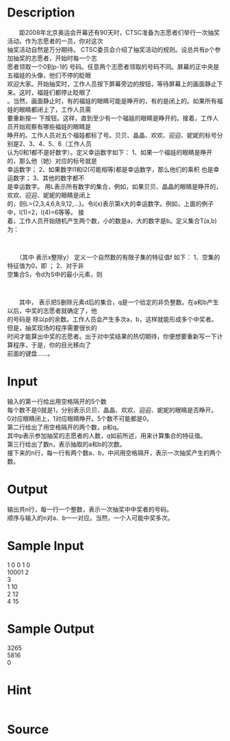 
# Description

<div class="content"><div>　　距2008年北京奥运会开幕还有90天时，CTSC准备为志愿者们举行一次抽奖活动。作为志愿者的一员，你对这次</div>
<div>抽奖活动自然是万分期待。 CTSC委员会介绍了抽奖活动的规则。设总共有p个参加抽奖的志愿者，开始时每一个志</div>
<div>愿者领取一个0到p-1的 号码。任意两个志愿者领取的号码不同。屏幕的正中央是五福娃的头像，他们不停的眨眼</div>
<div>欢迎大家。开始抽奖时，工作人员按下屏幕旁边的按钮，等待屏幕上的画面静止下来。这时，福娃们都停止眨眼了</div>
<div>。当然，画面静止时，有的福娃的眼睛可能是睁开的，有的是闭上的。如果所有福娃的眼睛都闭上了，工作人员需</div>
<div>要重新按一 下按钮。这样，直到至少有一个福娃的眼睛是睁开的。接着，工作人员开始观察有哪些福娃的眼睛是</div>
<div>睁开的。工作人员对五个福娃都标了号。贝贝、晶晶、欢欢、迎迎、妮妮的标号分别是2、3、4、5、6（工作人员</div>
<div>认为0和1都不是好数字）。定义幸运数字如下： 1、如果一个福娃的眼睛是睁开的，那么他（她）对应的标号就是</div>
<div>幸运数字； 2、如果数字l1和l2(可能相等)都是幸运数字，那么他们的乘积 也是幸运数字； 3、其他的数字都不</div>
<div>是幸运数字。 用L表示所有数字的集合，例如，如果贝贝、晶晶的眼睛是睁开的，欢欢、迎迎、妮妮的眼睛是闭上</div>
<div>的，则L={2,3,4,6,8,9,12,…}。令l(x)表示第x大的幸运数字。例如，上面的例子中，l(1)=2，l(4)=6等等。 接</div>
<div>着，工作人员开始随机产生两个数，小的数是a，大的数字是b。定义集合T(a,b)为：</div>
<p> <img border="0" alt="" src="source/bzoj/1144/img/aHR0cHM6Ly9seWRzeS5jb20vSnVkZ2VPbmxpbmUvaW1hZ2VzLzExNDRfMS5qcGc=.jpg"/></p>
<div>　　（其中 表示x整除y） 定义一个自然数的有限子集的特征值f 如下： 1、空集的特征值为0，即 ； 2、对于非</div>
<div>空集合S，令d为S中的最小元素，则</div>
<p><img border="0" alt="" src="source/bzoj/1144/img/aHR0cHM6Ly9seWRzeS5jb20vSnVkZ2VPbmxpbmUvaW1hZ2VzLzExNDRfMi5qcGc=.jpg"/> </p>
<div>　　其中， 表示把S删除元素d后的集合，q是一个给定的非负整数。在a和b产生以后，中奖的志愿者就确定了，他</div>
<div>的号码是 除以p的余数。工作人员会产生多次a，b，这样就能形成多个中奖者。但是，抽奖现场的程序需要很长的</div>
<div>时间才能算出中奖的志愿者。出于对中奖结果的热切期待，你便想要重新写一下计算程序，于是，你的目光移向了</div>
<div>前面的键盘……。</div></div>

# Input

<div class="content"><div>
<div>输入的第一行给出用空格隔开的5个数</div>
<div>每个数不是0就是1，分别表示贝贝、晶晶、欢欢、迎迎、妮妮的眼睛是否睁开。</div>
<div>0对应眼睛闭上，1对应眼睛睁开。5个数不可能都是0。</div>
<div>第二行给出了用空格隔开的两个数，p和q。</div>
<div>其中p表示参加抽奖的志愿者的人数，q如前所述，用来计算集合的特征值。</div>
<div>第三行给出了数n，表示抽取的a和b的次数。</div>
<div>接下来的n行，每一行有两个数a、b，中间用空格隔开，表示一次抽奖产生的两个数。</div>
</div></div>

# Output

<div class="content"><div>
<div>输出共n行，每一行一个整数，表示一次抽奖中中奖者的号码。</div>
<div>顺序与输入的n对a、b一一对应。当然，一个人可能中奖多次。</div>
</div></div>

# Sample Input

<div class="content"><span class="sampledata">1 0 0 1 0<br/>
10001 2<br/>
3<br/>
1 10<br/>
2 12<br/>
4 15</span></div>

# Sample Output

<div class="content"><span class="sampledata">3265<br/>
5816<br/>
0</span></div>

# Hint

<div class="content"><p></p><p><img border="0" alt="" src="source/bzoj/1144/img/aHR0cHM6Ly9seWRzeS5jb20vSnVkZ2VPbmxpbmUvaW1hZ2VzLzExNDRfMy5qcGc=.jpg"/></p><p></p></div>

# Source

<div class="content"><p><a href="problemset.php?search="></a></p></div>

